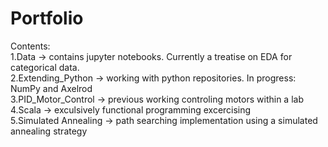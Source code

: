 # Portfolio

Contents:</br>
1.Data -> contains jupyter notebooks. Currently a treatise on EDA for categorical data.</br>
2.Extending_Python -> working with python repositories. In progress: NumPy and Axelrod</br>
3.PID_Motor_Control -> previous working controling motors within a lab</br>
4.Scala -> exculsively functional programming excercising</br>
5.Simulated Annealing -> path searching implementation using a simulated annealing strategy</br>
